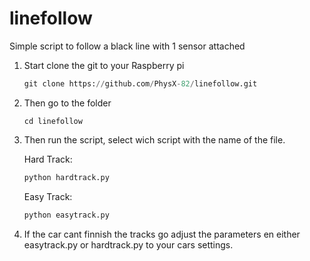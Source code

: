 

# linefollow
Simple script to follow a black line with 1 sensor attached

1.  Start clone the git to your Raspberry pi
      ```python
      git clone https://github.com/PhysX-82/linefollow.git
      ```

2. Then go to the folder

      ```pyhton
      cd linefollow
      ```

3. Then run the script, select wich script with the name of the file.

    Hard Track:
      ```python    
      python hardtrack.py
      ```
    Easy Track:
   
      ```python
      python easytrack.py
      ```

4. If the car cant finnish the tracks go adjust the parameters en either easytrack.py or hardtrack.py to your cars settings.
